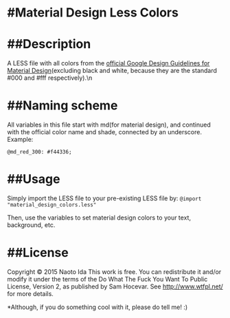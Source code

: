 #Material Design Less Colors
====
##Description
====
A LESS file with all colors from the [official Google Design Guidelines for Material Design](http://www.google.co.jp/design/spec/style/color.html#color-color-palette)(excluding black and white, because they are the standard #000 and #fff respectively).\n

##Naming scheme
====
All variables in this file start with md(for material design), and continued with the official color name and shade, connected by an underscore.
Example:
```
@md_red_300: #f44336;
```

##Usage
====
Simply import the LESS file to your pre-existing LESS file by:
`@import "material_design_colors.less"`

Then, use the variables to set material design colors to your text, background, etc.

##License
====
Copyright © 2015 Naoto Ida
This work is free. You can redistribute it and/or modify it under the
terms of the Do What The Fuck You Want To Public License, Version 2,
as published by Sam Hocevar. See http://www.wtfpl.net/ for more details.

*Although, if you do something cool with it, please do tell me! :)
